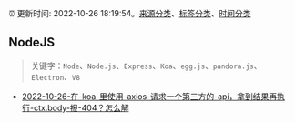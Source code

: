 :alarm_clock: 更新时间: 2022-10-26 18:19:54。[来源分类](../README.md)、[标签分类](../TAGS.md)、[时间分类](../TIMELINE.md)

## NodeJS


> 关键字：`Node`、`Node.js`、`Express`、`Koa`、`egg.js`、`pandora.js`、`Electron`、`V8`



- [2022-10-26-在-koa-里使用-axios-请求一个第三方的-api，拿到结果再执行-ctx.body-报-404？怎么解](https://www.v2ex.com/t/890173) 